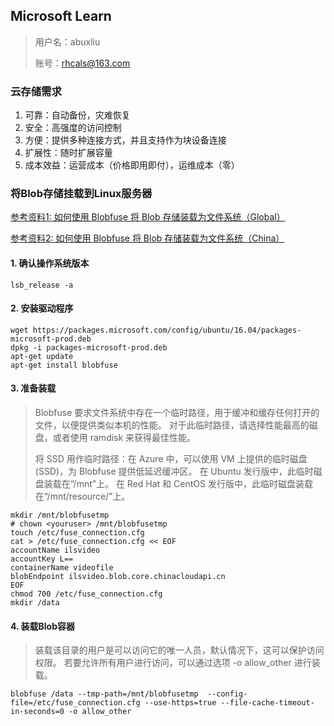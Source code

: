 ## Microsoft Learn
> 用户名：abuxliu
> 
> 账号：rhcals@163.com

### 云存储需求
1. 可靠：自动备份，灾难恢复
2. 安全：高强度的访问控制
3. 方便：提供多种连接方式，并且支持作为块设备连接
4. 扩展性：随时扩展容量
5. 成本效益：运营成本（价格即用即付），运维成本（零）

### 将Blob存储挂载到Linux服务器
[参考资料1: 如何使用 Blobfuse 将 Blob 存储装载为文件系统（Global）](https://docs.microsoft.com/zh-cn/azure/storage/blobs/storage-how-to-mount-container-linux)

[参考资料2: 如何使用 Blobfuse 将 Blob 存储装载为文件系统（China）](https://docs.azure.cn/zh-cn/articles/azure-operations-guide/storage/aog-storage-blob-howto-mount-as-file-system-via-blobfuse)

#### 1. 确认操作系统版本
```
lsb_release -a
```
#### 2. 安装驱动程序
```
wget https://packages.microsoft.com/config/ubuntu/16.04/packages-microsoft-prod.deb
dpkg -i packages-microsoft-prod.deb
apt-get update
apt-get install blobfuse
```

#### 3. 准备装载
> Blobfuse 要求文件系统中存在一个临时路径，用于缓冲和缓存任何打开的文件，以便提供类似本机的性能。 对于此临时路径，请选择性能最高的磁盘，或者使用 ramdisk 来获得最佳性能。
> 
> 将 SSD 用作临时路径：在 Azure 中，可以使用 VM 上提供的临时磁盘 (SSD)，为 Blobfuse 提供低延迟缓冲区。 在 Ubuntu 发行版中，此临时磁盘装载在“/mnt”上。 在 Red Hat 和 CentOS 发行版中，此临时磁盘装载在“/mnt/resource/”上。

```
mkdir /mnt/blobfusetmp
# chown <youruser> /mnt/blobfusetmp
touch /etc/fuse_connection.cfg
cat > /etc/fuse_connection.cfg << EOF
accountName ilsvideo
accountKey L==
containerName videofile
blobEndpoint ilsvideo.blob.core.chinacloudapi.cn
EOF
chmod 700 /etc/fuse_connection.cfg
mkdir /data
```

#### 4. 装载Blob容器
>  装载该目录的用户是可以访问它的唯一人员，默认情况下，这可以保护访问权限。 若要允许所有用户进行访问，可以通过选项 -o allow_other 进行装载。

```
blobfuse /data --tmp-path=/mnt/blobfusetmp  --config-file=/etc/fuse_connection.cfg --use-https=true --file-cache-timeout-in-seconds=0 -o allow_other
```

